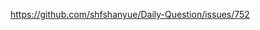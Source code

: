 https://github.com/shfshanyue/Daily-Question/issues/752

<script type="module">
  import lodash from 'https://cdn.skypack.dev/lodash'
</script>